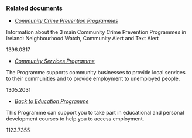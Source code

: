 ###  Related documents

  * [ _Community Crime Prevention Programmes_ ](/en/justice/crime-and-crime-prevention/community-crime-prevention-programmes/)

Information about the 3 main Community Crime Prevention Programmes in Ireland:
Neighbourhood Watch, Community Alert and Text Alert

1396.0317

  * [ _Community Services Programme_ ](/en/employment/unemployment-and-redundancy/employment-support-schemes/community-services-programme/)

The Programme supports community businesses to provide local services to their
communities and to provide employment to unemployed people.

1305.2031

  * [ _Back to Education Programme_ ](/en/social-welfare/back-to-education/back-to-education-programme/)

This Programme can support you to take part in educational and personal
development courses to help you to access employment.

1123.7355
